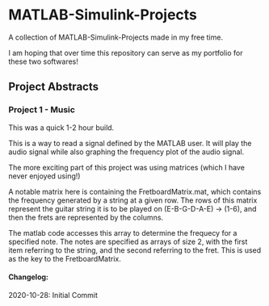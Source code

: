 # MATLAB-Simulink-Projects
A collection of MATLAB-Simulink-Projects made in my free time.

I am hoping that over time this repository can serve as my portfolio for these two softwares!
## Project Abstracts
### Project 1 - Music
This was a quick 1-2 hour build. 

This is a way to read a signal defined by the MATLAB user. It will play the audio signal while also graphing the frequency plot of the audio signal. 

The more exciting part of this project was using matrices (which I have never enjoyed using!) 

A notable matrix here is containing the FretboardMatrix.mat, which contains the frequency generated by a string at a given row. The rows of this matrix represent the guitar string it is to be played on (E-B-G-D-A-E) -> (1-6), and then the frets are represented by the columns. 

The matlab code accesses this array to determine the frequecy for a specified note. The notes are specified as arrays of size 2, with the first item referring to the string, and the second referring to the fret. This is used as the key to the FretboardMatrix.
#### Changelog:
2020-10-28: Initial Commit


